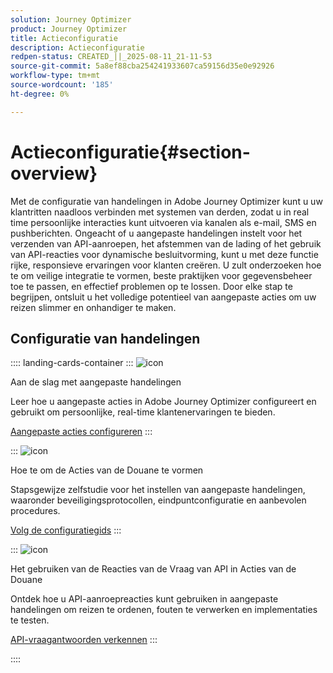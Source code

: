 ```yaml
---
solution: Journey Optimizer
product: Journey Optimizer
title: Actieconfiguratie
description: Actieconfiguratie
redpen-status: CREATED_||_2025-08-11_21-11-53
source-git-commit: 5a8ef88cba254241933607ca59156d35e0e92926
workflow-type: tm+mt
source-wordcount: '185'
ht-degree: 0%

---
```



# Actieconfiguratie{#section-overview}

Met de configuratie van handelingen in Adobe Journey Optimizer kunt u uw klantritten naadloos verbinden met systemen van derden, zodat u in real time persoonlijke interacties kunt uitvoeren via kanalen als e-mail, SMS en pushberichten. Ongeacht of u aangepaste handelingen instelt voor het verzenden van API-aanroepen, het afstemmen van de lading of het gebruik van API-reacties voor dynamische besluitvorming, kunt u met deze functie rijke, responsieve ervaringen voor klanten creëren. U zult onderzoeken hoe te om veilige integratie te vormen, beste praktijken voor gegevensbeheer toe te passen, en effectief problemen op te lossen. Door elke stap te begrijpen, ontsluit u het volledige potentieel van aangepaste acties om uw reizen slimmer en onhandiger te maken.

## Configuratie van handelingen

:::: landing-cards-container
:::
![icon](https://cdn.experienceleague.adobe.com/icons/circle-play.svg)

Aan de slag met aangepaste handelingen

Leer hoe u aangepaste acties in Adobe Journey Optimizer configureert en gebruikt om persoonlijke, real-time klantenervaringen te bieden.

[Aangepaste acties configureren](../using/action/action.md)
:::

:::
![icon](https://cdn.experienceleague.adobe.com/icons/gear.svg)

Hoe te om de Acties van de Douane te vormen

Stapsgewijze zelfstudie voor het instellen van aangepaste handelingen, waaronder beveiligingsprotocollen, eindpuntconfiguratie en aanbevolen procedures.

[Volg de configuratiegids](../using/action/about-custom-action-configuration.md)
:::

:::
![icon](https://cdn.experienceleague.adobe.com/icons/code-branch.svg)

Het gebruiken van de Reacties van de Vraag van API in Acties van de Douane

Ontdek hoe u API-aanroepreacties kunt gebruiken in aangepaste handelingen om reizen te ordenen, fouten te verwerken en implementaties te testen.

[API-vraagantwoorden verkennen](../using/action/action-response.md)
:::

::::
